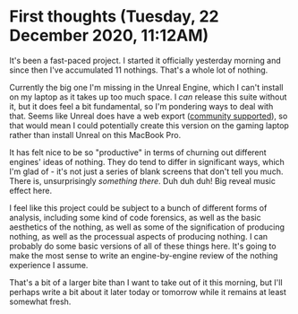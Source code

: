 # First thoughts (Tuesday, 22 December 2020, 11:12AM)

It's been a fast-paced project. I started it officially yesterday morning and since then I've accumulated 11 nothings. That's a whole lot of nothing.

Currently the big one I'm missing in the Unreal Engine, which I can't install on my laptop as it takes up too much space. I *can* release this suite without it, but it does feel a bit fundamental, so I'm pondering ways to deal with that. Seems like Unreal does have a web export ([community supported](https://github.com/UnrealEngineHTML5/Documentation)), so that would mean I could potentially create this version on the gaming laptop rather than install Unreal on this MacBook Pro.

It has felt nice to be so "productive" in terms of churning out different engines' ideas of nothing. They do tend to differ in significant ways, which I'm glad of - it's not just a series of blank screens that don't tell you much. There is, unsurprisingly *something there*. Duh duh duh! Big reveal music effect here.

I feel like this project could be subject to a bunch of different forms of analysis, including some kind of code forensics, as well as the basic aesthetics of the nothing, as well as some of the signification of producing nothing, as well as the processual aspects of producing nothing. I can probably do some basic versions of all of these things here. It's going to make the most sense to write an engine-by-engine review of the nothing experience I assume.

That's a bit of a larger bite than I want to take out of it this morning, but I'll perhaps write a bit about it later today or tomorrow while it remains at least somewhat fresh.
